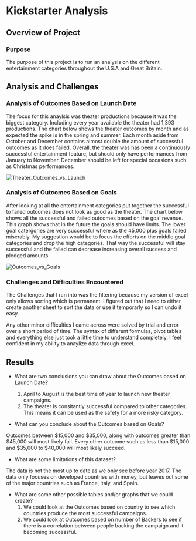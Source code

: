 # Kickstarter Analysis

## Overview of Project

### Purpose
The purpose of this project is to run an analysis on the different entertainment categories throughout the U.S.A and Great Britain. 
## Analysis and Challenges

### Analysis of Outcomes Based on Launch Date

The focus for this anaylsis was theater productions because it was the biggest category. Including every year available the theater had 1,393 productions. The chart below shows the theater outcomes by month and as expected the spike is in the spring and summer. Each month aside from October and December contains almost double the amount of successful outcomes as it does failed. Overall, the theater was has been a continuously successful entertainment feature, but should only have performances from January to November. December should be left for special occasions such as Christmas performances.

![Theater_Outcomes_vs_Launch](https://user-images.githubusercontent.com/95730434/146682884-fce58f25-c383-4c51-b8cd-13efeb20f0d9.png)


### Analysis of Outcomes Based on Goals

After looking at all the entertainment categories put together the successful to failed outcomes does not look as good as the theater. The chart below shows all the successful and failed outcomes based on the goal revenue. This graph shows that in the future the goals should have limits. The lower goal catergories are very successful where as the 45,000 plus goals failed miserably. My suggestion would be to focus the efforts on the middle goal categories and drop the high categories. That way the successful will stay successful and the failed can decrease increasing overall success and pledged amounts.

![Outcomes_vs_Goals](https://user-images.githubusercontent.com/95730434/146682929-2930a142-b2f9-4307-ae4d-81a1bbd646b3.png)
### Challenges and Difficulties Encountered
The Challenges that I ran into was the filtering because my version of excel only allows sorting which is permanent. I figured out that I need to either create another sheet to sort the data or use it temporarly so I can undo it easy.

Any other minor difficulties I came across were solved by trial and error over a short period of time. The syntax of different formulas, pivot tables and everything else just took a little time to understand completely. I feel confident in my ability to anaylize data through excel.
## Results

- What are two conclusions you can draw about the Outcomes based on Launch Date?
    1. April to August is the best time of year to launch new theater campaigns.
    2. The theater is consitantly successful compared to other categories. This means it can be used as the safety for a more risky category.

- What can you conclude about the Outcomes based on Goals?

Outcomes between $15,000 and $35,000, along with outcomes greater than $45,000 will most likely fail. Every other outcome such as less than $15,000 and $35,000 to $40,000 will most likely succeed. 

- What are some limitations of this dataset?

The data is not the most up to date as we only see before year 2017. The data only focuses on developed countries with money, but leaves out some of the major countries such as France, italy, and Spain.

- What are some other possible tables and/or graphs that we could create?
    1. We could look at the Outcomes based on country to see which countries produce the most successful campaigns.
    2. We could look at Outcomes based on number of Backers to see if there is a correlation between people backing the campaign and it becoming successful.
